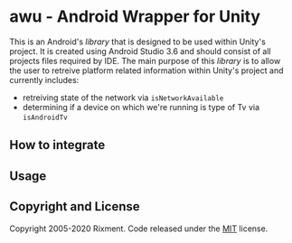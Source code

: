 # awu - Android Wrapper for Unity

This is an Android's _library_ that is designed to be used within Unity's project. It is created using Android Studio 3.6 and should consist of all projects files required by IDE. The main purpose of this _library_ is to allow the user to retreive platform related information within Unity's project and currently includes:

- retreiving state of the network via `isNetworkAvailable`
- determining if a device on which we're running is type of Tv via `isAndroidTv`

## How to integrate

## Usage

## Copyright and License
Copyright 2005-2020 Rixment. Code released under the [MIT](./LICENSE) license.

